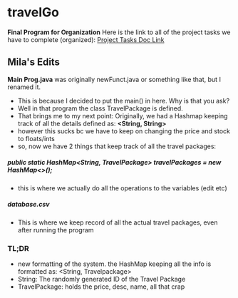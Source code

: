 # travelGo
**Final Program for Organization**
Here is the link to all of the project tasks we have to complete (organized):
[Project Tasks Doc Link](https://docs.google.com/document/d/1bNOieihMCGUcXW06Y7ec1a0M1JouxbGHAMaItOKCehM/edit?usp=sharing)

## Mila's Edits
**Main Prog.java** was originally newFunct.java or something like that, but I renamed it.
- This is because I decided to put the main() in here. 
Why is that you ask? 
- Well in that program the class TravelPackage is defined. 
- That brings me to my next point:
Originally, we had a Hashmap keeping track of all the details defined as: **<String, String>**
- however this sucks bc we have to keep on changing the price and stock to floats/ints
- so, now we have 2 things that keep track of all the travel packages:
##### _public static HashMap<String, TravelPackage> travelPackages = new HashMap<>();_
- this is where we actually do all the operations to the variables (edit etc)
##### _database.csv_
- This is where we keep record of all the actual travel packages, even after running the program

### TL;DR
- new formatting of the system. the HashMap keeping all the info is formatted as:
<String, Travelpackage>
- String: The randomly generated ID of the Travel Package 
- TravelPackage: holds the price, desc, name, all that crap



